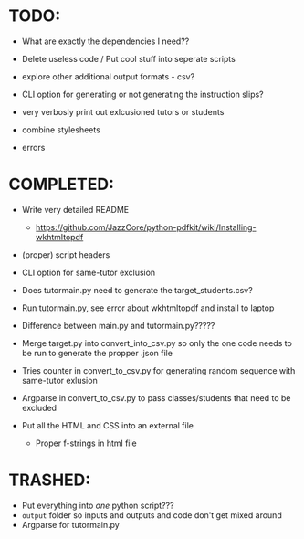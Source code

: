 # TODO:

- What are exactly the dependencies I need??

- Delete useless code / Put cool stuff into seperate scripts

- explore other additional output formats - csv?

- CLI option for generating or not generating the instruction slips?

- very verbosly print out exlcusioned tutors or students

- combine stylesheets

- errors

# COMPLETED:

- Write very detailed README
    - https://github.com/JazzCore/python-pdfkit/wiki/Installing-wkhtmltopdf
- (proper) script headers
- CLI option for same-tutor exclusion
- Does tutormain.py need to generate the target_students.csv?
- Run tutormain.py, see error about wkhtmltopdf and install to laptop
- Difference between main.py and tutormain.py?????
- Merge target.py into convert_into_csv.py so only the one code needs to be run to generate the propper .json file
- Tries counter in convert_to_csv.py for generating random sequence with same-tutor exlusion
- Argparse in convert_to_csv.py to pass classes/students that need to be excluded

- Put all the HTML and CSS into an external file
    - Proper f-strings in html file

# TRASHED:

- Put everything into _one_ python script???
- `output` folder so inputs and outputs and code don't get mixed around
- Argparse for tutormain.py
